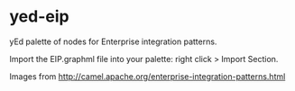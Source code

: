 yed-eip
=======

yEd palette of nodes for Enterprise integration patterns.

Import the EIP.graphml file into your palette: right click > Import Section.

Images from http://camel.apache.org/enterprise-integration-patterns.html
